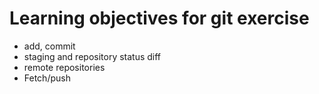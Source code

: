 # Learning objectives for git exercise

*  add, commit
*  staging and repository status diff
*  remote repositories
*  Fetch/push

